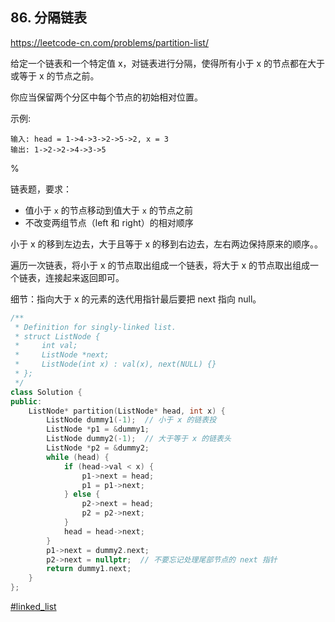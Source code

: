 ## 86. 分隔链表

https://leetcode-cn.com/problems/partition-list/

给定一个链表和一个特定值 x，对链表进行分隔，使得所有小于 x 的节点都在大于或等于 x 的节点之前。

你应当保留两个分区中每个节点的初始相对位置。

示例:

```
输入: head = 1->4->3->2->5->2, x = 3
输出: 1->2->2->4->3->5
```

%

链表题，要求：

- 值小于 `x` 的节点移动到值大于 `x` 的节点之前
- 不改变两组节点（left 和 right）的相对顺序

小于 x 的移到左边去，大于且等于 x 的移到右边去，左右两边保持原来的顺序。。

遍历一次链表，将小于 x 的节点取出组成一个链表，将大于 x 的节点取出组成一个链表，连接起来返回即可。

细节：指向大于 x 的元素的迭代用指针最后要把 next 指向 null。

```cpp
/**
 * Definition for singly-linked list.
 * struct ListNode {
 *     int val;
 *     ListNode *next;
 *     ListNode(int x) : val(x), next(NULL) {}
 * };
 */
class Solution {
public:
    ListNode* partition(ListNode* head, int x) {
        ListNode dummy1(-1);  // 小于 x 的链表投
        ListNode *p1 = &dummy1;
        ListNode dummy2(-1);  // 大于等于 x 的链表头
        ListNode *p2 = &dummy2;
        while (head) {
            if (head->val < x) {
                p1->next = head;
                p1 = p1->next;
            } else {
                p2->next = head;
                p2 = p2->next;
            }
            head = head->next;
        }
        p1->next = dummy2.next;
        p2->next = nullptr;  // 不要忘记处理尾部节点的 next 指针
        return dummy1.next;
    }
};
```

[#linked_list]()
